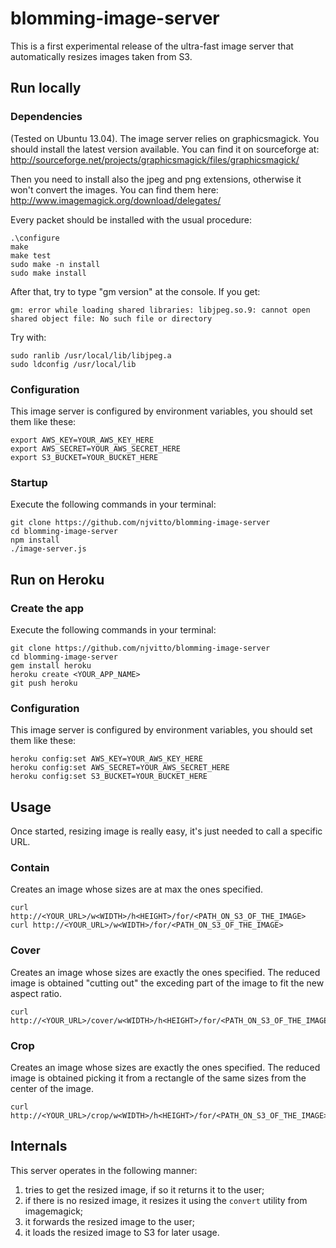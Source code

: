 blomming-image-server
=====================

This is a first experimental release of the ultra-fast
image server that automatically resizes images taken
from S3.

## Run locally

### Dependencies

(Tested on Ubuntu 13.04). The image server relies on graphicsmagick. You should install the latest version available. You can find it on sourceforge at: http://sourceforge.net/projects/graphicsmagick/files/graphicsmagick/

Then you need to install also the jpeg and png extensions, otherwise it won't convert the images. You can find them here: http://www.imagemagick.org/download/delegates/

Every packet should be installed with the usual procedure:
```
.\configure
make
make test
sudo make -n install
sudo make install
```

After that, try to type "gm version" at the console. If you get:
```
gm: error while loading shared libraries: libjpeg.so.9: cannot open shared object file: No such file or directory
```

Try with:
```
sudo ranlib /usr/local/lib/libjpeg.a
sudo ldconfig /usr/local/lib
```

### Configuration

This image server is configured by environment variables,
you should set them like these:
```
export AWS_KEY=YOUR_AWS_KEY_HERE
export AWS_SECRET=YOUR_AWS_SECRET_HERE
export S3_BUCKET=YOUR_BUCKET_HERE
```

### Startup

Execute the following commands in your terminal:
```
git clone https://github.com/njvitto/blomming-image-server
cd blomming-image-server
npm install
./image-server.js
```

## Run on Heroku

### Create the app

Execute the following commands in your terminal:
```
git clone https://github.com/njvitto/blomming-image-server
cd blomming-image-server
gem install heroku
heroku create <YOUR_APP_NAME>
git push heroku
```

### Configuration

This image server is configured by environment variables,
you should set them like these:
```
heroku config:set AWS_KEY=YOUR_AWS_KEY_HERE
heroku config:set AWS_SECRET=YOUR_AWS_SECRET_HERE
heroku config:set S3_BUCKET=YOUR_BUCKET_HERE
```

## Usage

Once started, resizing image is really easy, it's just needed to
call a specific URL.

### Contain

Creates an image whose sizes are at max the ones specified.

```
curl http://<YOUR_URL>/w<WIDTH>/h<HEIGHT>/for/<PATH_ON_S3_OF_THE_IMAGE>
curl http://<YOUR_URL>/w<WIDTH>/for/<PATH_ON_S3_OF_THE_IMAGE>
```

### Cover

Creates an image whose sizes are exactly the ones specified.
The reduced image is obtained "cutting out" the exceding
part of the image to fit the new aspect ratio.

```
curl http://<YOUR_URL>/cover/w<WIDTH>/h<HEIGHT>/for/<PATH_ON_S3_OF_THE_IMAGE>
```

### Crop

Creates an image whose sizes are exactly the ones specified.
The reduced image is obtained picking it from a rectangle of the
same sizes from the center of the image.

```
curl http://<YOUR_URL>/crop/w<WIDTH>/h<HEIGHT>/for/<PATH_ON_S3_OF_THE_IMAGE>
```

## Internals

This server operates in the following manner:

1. tries to get the resized image, if so it returns it to the user;
2. if there is no resized image, it resizes it using the `convert`
   utility from imagemagick;
3. it forwards the resized image to the user;
4. it loads the resized image to S3 for later usage.